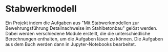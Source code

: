 # Stabwerkmodell
Ein Projekt indem die Aufgaben aus "Mit Stabwerkmodellen zur Bewehrungsführung Detailnachweise im Stahlbetonbau" gelöst werden. Dabei werden verschiedene Module erstellt, die die unterschiedliche Berechnungen enthalten, um die Aufgaben läsen zu können. Die Aufgaben aus dem Buch werden dann in Jupyter-Notebooks bearbeitet.